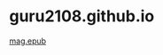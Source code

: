 # guru2108.github.io
<a href="https://github.com/guru2108/guru2108.github.io/blob/main/Gentileza_V2.epub">mag.epub</a>
